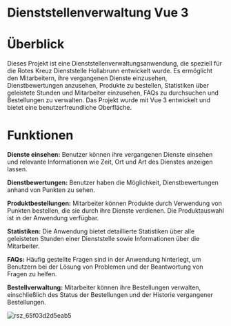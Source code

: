 # Dienststellenverwaltung Vue 3

# Überblick
Dieses Projekt ist eine Dienststellenverwaltungsanwendung, die speziell für die Rotes Kreuz Dienststelle Hollabrunn entwickelt wurde. Es ermöglicht den Mitarbeitern, ihre vergangenen Dienste einzusehen, Dienstbewertungen anzusehen, Produkte zu bestellen, Statistiken über geleistete Stunden und Mitarbeiter einzusehen, FAQs zu durchsuchen und Bestellungen zu verwalten. Das Projekt wurde mit Vue 3 entwickelt und bietet eine benutzerfreundliche Oberfläche.

# Funktionen
**Dienste einsehen:** Benutzer können ihre vergangenen Dienste einsehen und relevante Informationen wie Zeit, Ort und Art des Dienstes anzeigen lassen.

**Dienstbewertungen:** Benutzer haben die Möglichkeit, Dienstbewertungen anhand von Punkten zu sehen.

**Produktbestellungen:** Mitarbeiter können Produkte durch Verwendung von Punkten bestellen, die sie durch ihre Dienste verdienen. Die Produktauswahl ist in der Anwendung verfügbar.

**Statistiken:** Die Anwendung bietet detaillierte Statistiken über alle geleisteten Stunden einer Dienststelle sowie Informationen über die Mitarbeiter.

**FAQs:** Häufig gestellte Fragen sind in der Anwendung hinterlegt, um Benutzern bei der Lösung von Problemen und der Beantwortung von Fragen zu helfen.

**Bestellverwaltung:** Mitarbeiter können ihre Bestellungen verwalten, einschließlich des Status der Bestellungen und der Historie vergangener Bestellungen.

![rsz_65f03d2d5eab5](https://github.com/stefanfilip005/RewardLounge_UI/assets/11574618/f9469943-a2ff-495e-975f-151b87f59359)
